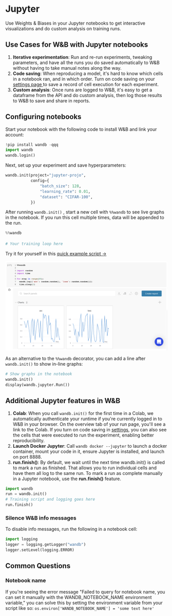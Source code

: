 # Jupyter

Use Weights & Biases in your Jupyter notebooks to get interactive visualizations and do custom analysis on training runs.

## **Use Cases for W&B with Jupyter notebooks**

1. **Iterative experimentation**: Run and re-run experiments, tweaking parameters, and have all the runs you do saved automatically to W&B without having to take manual notes along the way.
2. **Code saving**: When reproducing a model, it's hard to know which cells in a notebook ran, and in which order. Turn on code saving on your [settings page ](https://app.wandb.ai/settings)to save a record of cell execution for each experiment.
3. **Custom analysis**: Once runs are logged to W&B, it's easy to get a dataframe from the API and do custom analysis, then log those results to W&B to save and share in reports.

## Configuring notebooks

Start your notebook with the following code to install W&B and link your account:

```python
!pip install wandb -qqq
import wandb
wandb.login()
```

Next, set up your experiment and save hyperparameters:

```python
wandb.init(project="jupyter-projo",
           config={
               "batch_size": 128,
               "learning_rate": 0.01,
               "dataset": "CIFAR-100",
           })
```

After running `wandb.init()` , start a new cell with `%%wandb` to see live graphs in the notebook. If you run this cell multiple times, data will be appended to the run.

```python
%%wandb

# Your training loop here
```

Try it for yourself in this [quick example script →](https://bit.ly/wandb-jupyter-widgets-colab)

![](../../.gitbook/assets/jupyter-widget.png)

As an alternative to the `%%wandb` decorator, you can add a line after `wandb.init()` to show in-line graphs:

```python
# Show graphs in the notebook
wandb.init()
display(wandb.jupyter.Run())
```

## Additional Jupyter features in W&B

1. **Colab**: When you call `wandb.init()` for the first time in a Colab, we automatically authenticate your runtime if you're currently logged in to W&B in your browser. On the overview tab of your run page, you'll see a link to the Colab. If you turn on code saving in [settings](https://app.wandb.ai/settings), you can also see the cells that were executed to run the experiment, enabling better reproducibility.
2. **Launch Docker Jupyter**: Call `wandb docker --jupyter` to launch a docker container, mount your code in it, ensure Jupyter is installed, and launch on port 8888.
3. **run.finish\(\)**: By default, we wait until the next time wandb.init\(\) is called to mark a run as finished. That allows you to run individual cells and have them all log to the same run. To mark a run as complete manually in a Jupyter notebook, use the **run.finish\(\)** feature.

```python
import wandb
run = wandb.init()
# Training script and logging goes here
run.finish()
```

### **Silence W&B info messages**

To disable info messages, run the following in a notebook cell:

```python
import logging
logger = logging.getLogger("wandb")
logger.setLevel(logging.ERROR)
```

## Common Questions

### Notebook name

If you're seeing the error message "Failed to query for notebook name, you can set it manually with the WANDB\_NOTEBOOK\_NAME environment variable," you can solve this by setting the environment variable from your script like so: `os.environ['WANDB_NOTEBOOK_NAME'] = 'some text here'`

